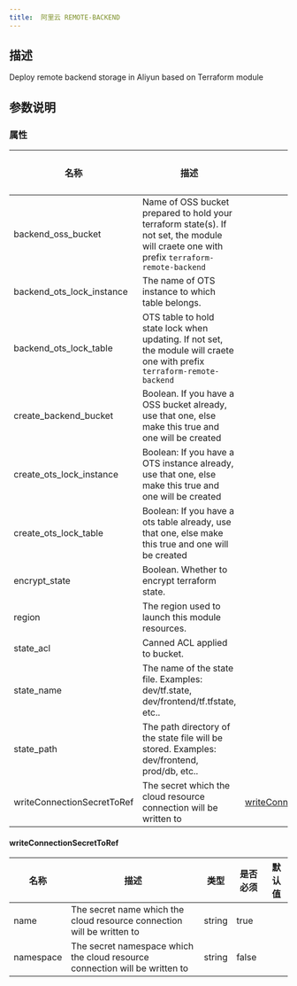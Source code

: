 ```yaml
---
title:  阿里云 REMOTE-BACKEND
---
```


## 描述

Deploy remote backend storage in Aliyun based on Terraform module

## 参数说明


### 属性

 名称 | 描述 | 类型 | 是否必须 | 默认值 
 ------------ | ------------- | ------------- | ------------- | ------------- 
 backend_oss_bucket | Name of OSS bucket prepared to hold your terraform state(s). If not set, the module will craete one with prefix `terraform-remote-backend` |  | false |  
 backend_ots_lock_instance | The name of OTS instance to which table belongs. |  | false |  
 backend_ots_lock_table | OTS table to hold state lock when updating. If not set, the module will craete one with prefix `terraform-remote-backend` |  | false |  
 create_backend_bucket | Boolean.  If you have a OSS bucket already, use that one, else make this true and one will be created |  | false |  
 create_ots_lock_instance | Boolean:  If you have a OTS instance already, use that one, else make this true and one will be created |  | false |  
 create_ots_lock_table | Boolean:  If you have a ots table already, use that one, else make this true and one will be created |  | false |  
 encrypt_state | Boolean. Whether to encrypt terraform state. |  | false |  
 region | The region used to launch this module resources. |  | false |  
 state_acl | Canned ACL applied to bucket. |  | false |  
 state_name | The name of the state file. Examples: dev/tf.state, dev/frontend/tf.tfstate, etc.. |  | false |  
 state_path | The path directory of the state file will be stored. Examples: dev/frontend, prod/db, etc.. |  | false |  
 writeConnectionSecretToRef | The secret which the cloud resource connection will be written to | [writeConnectionSecretToRef](#writeConnectionSecretToRef) | false |  


#### writeConnectionSecretToRef

 名称 | 描述 | 类型 | 是否必须 | 默认值 
 ------------ | ------------- | ------------- | ------------- | ------------- 
 name | The secret name which the cloud resource connection will be written to | string | true |  
 namespace | The secret namespace which the cloud resource connection will be written to | string | false |  
